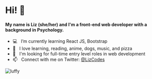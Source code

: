 # Hi! :wave:
#### My name is Liz (she/her) and I'm a front-end web developer with a background in Psychology.

- :computer:  &nbsp; I’m currently learning React JS, Bootstrap
- :dizzy: &nbsp; I love learning, reading, anime, dogs, music, and pizza
- :eyes:  &nbsp; I'm looking for full-time entry level roles in web development
- 📫  &nbsp; Connect with me on Twitter: [@LizCodes](https://twitter.com/LizCodes)

![luffy](https://user-images.githubusercontent.com/78451440/130144263-b87838ae-ca63-492c-91c2-4febfb661c5a.gif)

<!---
lizmery/lizmery is a ✨ special ✨ repository because its `README.md` (this file) appears on your GitHub profile.
You can click the Preview link to take a look at your changes.
--->

